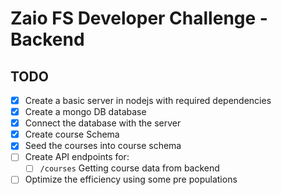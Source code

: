 # Zaio FS Developer Challenge - Backend

## TODO

- [x] Create a basic server in nodejs with required dependencies
- [x] Create a mongo DB database
- [x] Connect the database with the server
- [x] Create course Schema
- [x] Seed the courses into course schema
- [ ] Create API endpoints for:
  - [ ] `/courses` Getting course data from backend
- [ ] Optimize the efficiency using some pre populations